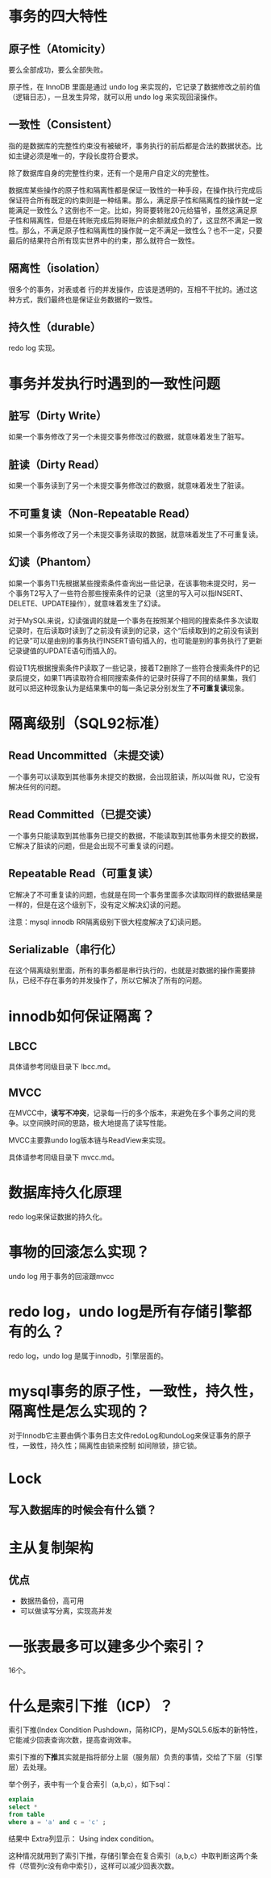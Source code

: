 # 事务的四大特性

## 原子性（Atomicity）

要么全部成功，要么全部失败。

原子性，在 InnoDB 里面是通过 undo log 来实现的，它记录了数据修改之前的值（逻辑日志），一旦发生异常，就可以用 undo log 来实现回滚操作。

## 一致性（Consistent）

指的是数据库的完整性约束没有被破坏，事务执行的前后都是合法的数据状态。比如主键必须是唯一的，字段长度符合要求。

除了数据库自身的完整性约束，还有一个是用户自定义的完整性。

数据库某些操作的原子性和隔离性都是保证一致性的一种手段，在操作执行完成后保证符合所有既定的约束则是一种结果。那么，满足原子性和隔离性的操作就一定能满足一致性么？这倒也不一定。比如，狗哥要转账20元给猫爷，虽然这满足原子性和隔离性，但是在转账完成后狗哥账户的余额就成负的了，这显然不满足一致性。那么，不满足原子性和隔离性的操作就一定不满足一致性么？也不一定，只要最后的结果符合所有现实世界中的约束，那么就符合一致性。

## 隔离性（isolation）

很多个的事务，对表或者 行的并发操作，应该是透明的，互相不干扰的。通过这种方式，我们最终也是保证业务数据的一致性。

## 持久性（durable）

redo log 实现。

# 事务并发执行时遇到的一致性问题

## 脏写（Dirty Write）

如果一个事务修改了另一个未提交事务修改过的数据，就意味着发生了脏写。

## 脏读（Dirty Read）

如果一个事务读到了另一个未提交事务修改过的数据，就意味着发生了脏读。

## 不可重复读（Non-Repeatable Read）

如果一个事务修改了另一个未提交事务读取的数据，就意味着发生了不可重复读。

## 幻读（Phantom）

如果一个事务T1先根据某些搜索条件查询出一些记录，在该事物未提交时，另一个事务T2写入了一些符合那些搜索条件的记录（这里的写入可以指INSERT、DELETE、UPDATE操作），就意味着发生了幻读。

对于MySQL来说，幻读强调的就是一个事务在按照某个相同的搜索条件多次读取记录时，在后读取时读到了之前没有读到的记录，这个“后续取到的之前没有读到的记录”可以是由别的事务执行INSERT语句插入的，也可能是别的事务执行了更新记录键值的UPDATE语句而插入的。

假设T1先根据搜索条件P读取了一些记录，接着T2删除了一些符合搜索条件P的记录后提交，如果T1再读取符合相同搜索条件的记录时获得了不同的结果集，我们就可以把这种现象认为是结果集中的每一条记录分别发生了**不可重复读**现象。

# 隔离级别（SQL92标准）

## Read Uncommitted（未提交读）

一个事务可以读取到其他事务未提交的数据，会出现脏读，所以叫做 RU，它没有解决任何的问题。

## Read Committed（已提交读）

一个事务只能读取到其他事务已提交的数据，不能读取到其他事务未提交的数据，它解决了脏读的问题，但是会出现不可重复读的问题。

## Repeatable Read（可重复读）

它解决了不可重复读的问题，也就是在同一个事务里面多次读取同样的数据结果是一样的，但是在这个级别下，没有定义解决幻读的问题。

注意：mysql innodb RR隔离级别下很大程度解决了幻读问题。

## Serializable（串行化）

在这个隔离级别里面，所有的事务都是串行执行的，也就是对数据的操作需要排队，已经不存在事务的并发操作了，所以它解决了所有的问题。

# innodb如何保证隔离？

## LBCC

具体请参考同级目录下 lbcc.md。

## MVCC

在MVCC中，**读写不冲突**，记录每一行的多个版本，来避免在多个事务之间的竞争。以空间换时间的思路，极大地提高了读写性能。

MVCC主要靠undo log版本链与ReadView来实现。

具体请参考同级目录下 mvcc.md。

# 数据库持久化原理

redo log来保证数据的持久化。

# 事物的回滚怎么实现？

undo log 用于事务的回滚跟mvcc

# redo log，undo log是所有存储引擎都有的么？

redo log，undo log 是属于innodb，引擎层面的。



# mysql事务的原子性，一致性，持久性，隔离性是怎么实现的？

对于Innodb它主要由俩个事务日志文件redoLog和undoLog来保证事务的原子性，一致性，持久性；隔离性由锁来控制 如间隙锁，排它锁。



# Lock

## 写入数据库的时候会有什么锁？





# 主从复制架构

## 优点

- 数据热备份，高可用
- 可以做读写分离，实现高并发





# 一张表最多可以建多少个索引？

16个。





# 什么是索引下推（ICP）？

索引下推(Index Condition Pushdown，简称ICP)，是MySQL5.6版本的新特性，它能减少回表查询次数，提高查询效率。

索引下推的**下推**其实就是指将部分上层（服务层）负责的事情，交给了下层（引擎层）去处理。

举个例子，表中有一个复合索引（a,b,c），如下sql：

```sql
explain
select *
from table
where a = 'a' and c = 'c' ;
```

结果中 Extra列显示： Using index condition。

这种情况就用到了索引下推，存储引擎会在复合索引（a,b,c）中取判断这两个条件（尽管列c没有命中索引），这样可以减少回表次数。







